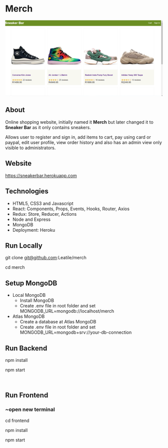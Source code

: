# Merch

![alt text](screenshot.png "Sneaker Bar")

## About

Online shopping website, initially named it **Merch** but later changed it to **Sneaker Bar** as it only contains sneakers.

Allows user to register and sign in, add items to cart, pay using card or paypal, edit user profile, view order history and also has an admin view only visible to administrators.

## Website

https://sneakerbar.herokuapp.com

## Technologies

- HTML5, CSS3 and Javascript
- React: Components, Props, Events, Hooks, Router, Axios
- Redux: Store, Reducer, Actions
- Node and Express
- MongoDB
- Deployment: Heroku

## Run Locally

 git clone git@github.com:Leatile/merch

 cd merch

## Setup MongoDB

- Local MongoDB
  - Install MongoDB
  - Create .env file in root folder and set MONGODB_URL=mongodb://localhost/merch
- Atlas MongoDB
  - Create a database at Atlas MongoDB
  - Create .env file in root folder and set
 MONGODB_URL=mongodb+srv://your-db-connection

## Run Backend

 npm install

 npm start

<br/>

## Run Frontend

### ~open new terminal

 cd frontend

 npm install

 npm start

